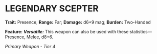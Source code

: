 ﻿# LEGENDARY SCEPTER

**Trait:** Presence; **Range:** Far; **Damage:** d6+9 mag; **Burden:** Two-Handed

**Feature:** ***Versatile:*** This weapon can also be used with these statistics—Presence, Melee, d8+6.

*Primary Weapon - Tier 4*
